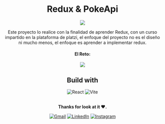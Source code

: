 <h1 align="center">Redux & PokeApi</h1>
<div align="center">
  
![](https://img.shields.io/static/v1?label=Estado&message=Completado&color=green)
  <br>

 Este proyecto lo realice con la finalidad de aprender Redux, con un curso impartido en la plataforma de platzi, el enfoque del proyecto no es el diseño ni mucho menos, el enfoque es aprender a implementar redux.

  <h4 align="center"> El Reto:</h4>

 [![](https://img.shields.io/static/v1?label=Live%20Site&message=Click&color=blue)](https://rauljariasz.github.io/redux-pokeapi/)
 
</div>

<h2 align="center">Build with</h2>

<div align="center">
  
  ![React](https://img.shields.io/badge/react-%2320232a.svg?style=for-the-badge&logo=react&logoColor=%2361DAFB)
  ![Vite](https://img.shields.io/badge/vite-%23646CFF.svg?style=for-the-badge&logo=vite&logoColor=white)
  
</div>

<br>

<div align="center">
<b>Thanks for look at it ♥.</b>
  
  [![Gmail](https://img.shields.io/badge/Gmail-D14836?style=for-the-badge&logo=gmail&logoColor=white)](mailto:rauljariasz@gmail.com)
  [![LinkedIn](https://img.shields.io/badge/linkedin-%230077B5.svg?style=for-the-badge&logo=linkedin&logoColor=white)](https://www.linkedin.com/in/rauljariasz/)
  [![Instagram](https://img.shields.io/badge/Instagram-%23E4405F.svg?style=for-the-badge&logo=Instagram&logoColor=white)](https://www.instagram.com/rauljariasz/)
</div>
